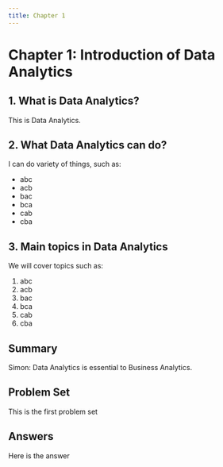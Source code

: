 ```yaml
---
title: Chapter 1
---
```

# Chapter 1: Introduction of Data Analytics
## 1. What is Data Analytics?
This is Data Analytics.
## 2. What Data Analytics can do?
I can do variety of things, such as:
* abc
* acb
* bac
* bca
* cab
* cba
## 3. Main topics in Data Analytics
We will cover topics such as:
1. abc
2. acb
3. bac
4. bca
5. cab
6. cba
## Summary
Simon: Data Analytics is essential to Business Analytics.
## Problem Set
This is the first problem set
## Answers
Here is the answer